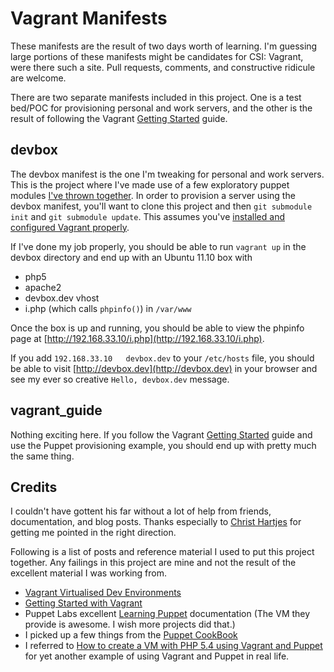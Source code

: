 Vagrant Manifests
=================

These manifests are the result of two days worth of learning. I'm guessing large
portions of these manifests might be candidates for CSI: Vagrant, were there such a
site. Pull requests, comments, and constructive ridicule are welcome.

There are two separate manifests included in this project.  One is a test bed/POC 
for provisioning personal and work servers, and the other is the 
result of following the Vagrant [Getting
Started](http://vagrantup.com/docs/getting-started/index.html) guide.

devbox
------

The devbox manifest is the one I'm tweaking for personal and work servers.  This
is the project where I've made use of a few exploratory puppet modules [I've
thrown together](https://github.com/jeremykendall/puppet-modules). In order to
provision a server using the devbox manifest, you'll want to clone this project
and then `git submodule init` and `git submodule update`.  This assumes you've
[installed and configured Vagrant
properly](http://vagrantup.com/docs/getting-started/index.html).

If I've done my job properly, you should be able to run `vagrant up` in the
devbox directory and end up with an Ubuntu 11.10 box with

* php5
* apache2
* devbox.dev vhost
* i.php (which calls `phpinfo()`) in `/var/www`

Once the box is up and running, you should be able to view the phpinfo page at
[http://192.168.33.10/i.php](http://192.168.33.10/i.php).

If you add `192.168.33.10   devbox.dev` to your `/etc/hosts` file, you should be
able to visit [http://devbox.dev](http://devbox.dev) in your browser and see my
ever so creative `Hello, devbox.dev` message.

vagrant_guide
-------------

Nothing exciting here.  If you follow the Vagrant [Getting
Started](http://vagrantup.com/docs/getting-started/index.html) guide and use the
Puppet provisioning example, you should end up with pretty much the same thing.

Credits
-------

I couldn't have gottent his far without a lot of help from friends,
documentation, and blog posts.  Thanks especially to [Christ
Hartjes](http://twitter.com/grmpyprogrammer) for getting me pointed in the right
direction.

Following is a list of posts and reference material I used to put this project
together.  Any failings in this project are mine and not the result of the
excellent material I was working from.

* [Vagrant Virtualised Dev
  Environments](http://nefariousdesigns.co.uk/vagrant-virtualised-dev-environments.html)
* [Getting Started with
  Vagrant](http://vagrantup.com/docs/getting-started/index.html)
* Puppet Labs excellent [Learning Puppet](http://docs.puppetlabs.com/learning/)
  documentation (The VM they provide is awesome. I wish more projects did that.)
* I picked up a few things from the [Puppet
  CookBook](http://puppetcookbook.com/)
* I referred to [How to create a VM with PHP 5.4 using Vagrant and
  Puppet](http://blog.vandenbrand.org/2012/03/06/how-to-create-a-vm-with-php-5-4-using-vagrant-and-puppet/)
  for yet another example of using Vagrant and Puppet in real life.

